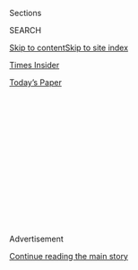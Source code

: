 <div id="app">

<div>

<div>

<div>

<div class="NYTAppHideMasthead css-1q2w90k e1suatyy0">

<div class="section css-ui9rw0 e1suatyy2">

<div class="css-eph4ug er09x8g0">

<div class="css-6n7j50">

</div>

<span class="css-1dv1kvn">Sections</span>

<div class="css-10488qs">

<span class="css-1dv1kvn">SEARCH</span>

</div>

[Skip to content](#site-content)[Skip to site index](#site-index)

</div>

<div id="masthead-section-label" class="css-1wr3we4 eaxe0e00">

[Times
Insider](https://www.nytimes.com/section/reader-center)

</div>

<div class="css-10698na e1huz5gh0">

</div>

</div>

<div id="masthead-bar-one" class="section hasLinks css-15hmgas e1csuq9d3">

<div class="css-uqyvli e1csuq9d0">

</div>

<div class="css-1uqjmks e1csuq9d1">

</div>

<div class="css-9e9ivx">

[](https://myaccount.nytimes.com/auth/login?response_type=cookie&client_id=vi)

</div>

<div class="css-1bvtpon e1csuq9d2">

[Today’s
Paper](https://www.nytimes.com/section/todayspaper)

</div>

</div>

</div>

</div>

<div data-aria-hidden="false">

<div id="site-content" data-role="main">

<div>

<div class="css-1aor85t" style="opacity:0.000000001;z-index:-1;visibility:hidden">

<div class="css-1hqnpie">

<div class="css-epjblv">

<span class="css-17xtcya">[Times
Insider](/section/reader-center)</span><span class="css-x15j1o">|</span><span class="css-fwqvlz">The
Blessing and Burden of Being John
Lewis</span>

</div>

<div class="css-k008qs">

<div class="css-1iwv8en">

<span class="css-18z7m18"></span>

<div>

</div>

</div>

<span class="css-1n6z4y">https://nyti.ms/32KneCa</span>

<div class="css-1705lsu">

<div class="css-4xjgmj">

<div class="css-4skfbu" data-role="toolbar" data-aria-label="Social Media Share buttons, Save button, and Comments Panel with current comment count" data-testid="share-tools">

  - 
  - 
  - 
  - 
    
    <div class="css-6n7j50">
    
    </div>

  - 
  - 

</div>

</div>

</div>

</div>

</div>

</div>

<div id="NYT_TOP_BANNER_REGION" class="css-13pd83m">

</div>

<div id="top-wrapper" class="css-1sy8kpn">

<div id="top-slug" class="css-l9onyx">

Advertisement

</div>

[Continue reading the main
story](#after-top)

<div class="ad top-wrapper" style="text-align:center;height:100%;display:block;min-height:250px">

<div id="top" class="place-ad" data-position="top" data-size-key="top">

</div>

</div>

<div id="after-top">

</div>

</div>

<div>

<div id="sponsor-wrapper" class="css-1hyfx7x">

<div id="sponsor-slug" class="css-19vbshk">

Supported by

</div>

[Continue reading the main
story](#after-sponsor)

<div id="sponsor" class="ad sponsor-wrapper" style="text-align:center;height:100%;display:block">

</div>

<div id="after-sponsor">

</div>

</div>

<div class="css-186x18t">

Times Insider

</div>

<div class="css-1vkm6nb ehdk2mb0">

# The Blessing and Burden of Being John Lewis

</div>

During a reporting assignment in 2013, I received a rare glimpse of both
the legend and the man. Neither one disappointed.

![<span class="css-16f3y1r e13ogyst0">Ahead of the 50th anniversary of
the March on Washington for Jobs and Freedom, Congressman and civil
rights leader John Lewis discusses race relations and voting rights with
reporter Sheryl Gay
Stolberg.</span>](https://static01.nyt.com/images/2020/07/23/us/politics/23insider/video-johnlewis-videoSixteenByNineJumbo1600-v2.jpg)

<div class="css-18e8msd">

<div class="css-vp77d3 epjyd6m0">

<div class="css-hus3qt ey68jwv0" data-aria-hidden="true">

[![Sheryl Gay
Stolberg](https://static01.nyt.com/images/2018/11/26/multimedia/author-sheryl-gay-stolberg/author-sheryl-gay-stolberg-thumbLarge.png
"Sheryl Gay Stolberg")](https://www.nytimes.com/by/sheryl-gay-stolberg)

</div>

<div class="css-1baulvz">

By [<span class="css-1baulvz last-byline" itemprop="name">Sheryl Gay
Stolberg</span>](https://www.nytimes.com/by/sheryl-gay-stolberg)

</div>

</div>

  - July 23,
    2020

  - 
    
    <div class="css-4xjgmj">
    
    <div class="css-d8bdto" data-role="toolbar" data-aria-label="Social Media Share buttons, Save button, and Comments Panel with current comment count" data-testid="share-tools">
    
      - 
      - 
      - 
      - 
        
        <div class="css-6n7j50">
        
        </div>
    
      - 
      - 
    
    </div>
    
    </div>

</div>

</div>

<div class="section meteredContent css-1r7ky0e" name="articleBody" itemprop="articleBody">

<div class="css-1fanzo5 StoryBodyCompanionColumn">

<div class="css-53u6y8">

[*Times Insider*](https://www.nytimes.com/series/times-insider)
*explains who we are and what we do, and delivers behind-the-scenes
insights into how our journalism comes together.*

The Supreme Court had just [eviscerated the Voting Rights
Act](https://www.nytimes.com/2013/06/26/us/supreme-court-ruling.html),
and the 50th anniversary of the 1963 March on Washington was approaching
when I traveled to Philadelphia to meet with [Representative John
Lewis](https://www.nytimes.com/2013/08/14/us/politics/50-years-later-fighting-the-same-civil-rights-battle.html)
in the summer of 2013. A singular moment sticks out in my mind: a woman
who wept at the sight of him.

We were riding down an escalator in the city’s packed convention center,
where Mr. Lewis was to give a speech to the Urban League. The woman was
riding up. She spotted Mr. Lewis and began waving her hands excitedly,
and as they passed each other the tears started to flow. He looked up at
her, holding her gaze, and patted his hand on his heart in gratitude.

Later, during the first of two lengthy interviews, I asked him about it.
He told me, with a hint of embarrassment and not the slightest trace of
ego, that this was not the first time.

</div>

</div>

<div class="css-1fanzo5 StoryBodyCompanionColumn">

<div class="css-53u6y8">

“People cry, they cannot believe they’re talking to me,” he said,
speaking softly, as he always did — except during his speeches, when he
roared. “I think a lot of people think, in some way, somehow, I don’t
exist, like they think I worked in another time.”

It struck me that this was both the blessing and the burden of being Mr.
Lewis. He was fixed in the American mind as the young Freedom Rider (he
was one of the original 13) who was beaten, bloodied and left with a
cracked skull by a state trooper on a bridge in Alabama. It had earned
him titles: “Civil rights icon.” “American hero.” “Conscience of the
Congress.”

But somewhere in there was John Lewis the man — living in the present,
carrying the past — and I wondered how he dealt with it.

</div>

</div>

<div>

</div>

<div class="css-1fanzo5 StoryBodyCompanionColumn">

<div class="css-53u6y8">

“I’ve felt guilty from time to time,” he told me — especially about the
disappearance and brutal murder of three civil rights workers, Andrew
Goodman, Michael Schwerner and James Chaney, in Mississippi in the
summer of 1964. Mr. Goodman and Mr. Schwerner had come from New York to
join the fight for voting rights. Mr. Lewis, just 24 at the time, had
recruited them.

</div>

</div>

<div class="css-1fanzo5 StoryBodyCompanionColumn">

<div class="css-53u6y8">

“I learned to survive,” he told me. “But it took me a long time, a very
long time, to go back to the place where these three young men came up
missing.”

How long? I asked. About 30 years, he said. And when he did, “I just
broke down and cried. It was just too much.”

For nearly two hours, on two separate occasions, we talked about Mr.
Lewis’s life. He told me that he was “somewhat shy” as a boy, growing up
in small town Alabama. Aspiring to a life in the ministry, he preached
to his chickens. (Unlike members of Congress, he joked, they listened to
him.)

He told me about the letter he wrote to the Rev. Dr. Martin Luther King
Jr. when he was 18, and how he took a bus trip to Montgomery to meet the
civil rights leader, and was “scared” walking in the door. He told me
his parents and grandparents, frightened for his safety, discouraged his
early civil rights work, telling him to “be quiet,” and “don’t get in
the way.” He told me how, decades later, he cried when Barack Obama was
inaugurated as president.

Mr. Lewis’s Capitol Hill office was like a civil rights museum, filled
with black-and-white photographs. I asked him to give me a tour. He
paused at an image of movement leaders at the Alabama State Capitol,
where Gov. George Wallace had refused to allow Black people on the
grounds.

</div>

</div>

<div class="css-79elbk" data-testid="photoviewer-wrapper">

<div class="css-z3e15g" data-testid="photoviewer-wrapper-hidden">

</div>

<div class="css-1a48zt4 ehw59r15" data-testid="photoviewer-children">

![<span class="css-16f3y1r e13ogyst0" data-aria-hidden="true">Rep. John
Lewis, who died last Friday at 80, in his Capitol Hill office in
2007.</span><span class="css-cnj6d5 e1z0qqy90" itemprop="copyrightHolder"><span class="css-1ly73wi e1tej78p0">Credit...</span><span>Lawrence
Jackson/Associated
Press</span></span>](https://static01.nyt.com/images/2020/07/23/us/23insider-lewis-print/merlin_174833262_0472135e-1d3f-453e-b477-4cbea8970b74-articleLarge.jpg?quality=75&auto=webp&disable=upscale)

</div>

</div>

<div class="css-1fanzo5 StoryBodyCompanionColumn">

<div class="css-53u6y8">

There was Dr. King and his wife, Coretta. There was the Rev. Ralph
Abernathy, and the writer James Baldwin. There was Charles Evers, who
died Wednesday and whose brother, Medgar, had been assassinated by a Ku
Klux Klansman. There, he said, was “young John Lewis.”

</div>

</div>

<div class="css-1fanzo5 StoryBodyCompanionColumn">

<div class="css-53u6y8">

His use of the third person startled me, but it also made sense. It
imposed a distance between then and now. “Like, it’s not me,” he later
said.

When I was a child, Dr. King was one of my heroes. Now, here I was,
sitting with the sole surviving speaker from the march that produced Dr.
King’s “I Have a Dream” speech. I am fascinated by civil rights history,
and working as a reporter for The New York Times has afforded me a rare
opportunity to pursue that interest. In 2010, I did a similar interview
with one of Mr. Lewis’s elders in the movement, [Dorothy
Height](https://www.nytimes.com/video/obituaries/1247467659411/an-interview-with-dorothy-height.html),
then 97.

Mr. Lewis was 73 when we met. He knew then, he told me, that “I won’t be
in this position forever.” He wanted to continue making change while he
could, “to make our own country better, to leave the world a little
cleaner.”

It was a gift to have spent so much time with him, and when we parted, I
thanked him. “Some stories I do for the paper and some stories I do for
me,” I told him. “This one I’m doing for me, and everybody else can read
it.”

</div>

</div>

<div>

</div>

</div>

<div>

</div>

<div>

</div>

<div>

</div>

<div>

<div id="bottom-wrapper" class="css-1ede5it">

<div id="bottom-slug" class="css-l9onyx">

Advertisement

</div>

[Continue reading the main
story](#after-bottom)

<div id="bottom" class="ad bottom-wrapper" style="text-align:center;height:100%;display:block;min-height:90px">

</div>

<div id="after-bottom">

</div>

</div>

</div>

</div>

</div>

## Site Index

<div>

</div>

## Site Information Navigation

  - [© <span>2020</span> <span>The New York Times
    Company</span>](https://help.nytimes.com/hc/en-us/articles/115014792127-Copyright-notice)

<!-- end list -->

  - [NYTCo](https://www.nytco.com/)
  - [Contact
    Us](https://help.nytimes.com/hc/en-us/articles/115015385887-Contact-Us)
  - [Work with us](https://www.nytco.com/careers/)
  - [Advertise](https://nytmediakit.com/)
  - [T Brand Studio](http://www.tbrandstudio.com/)
  - [Your Ad
    Choices](https://www.nytimes.com/privacy/cookie-policy#how-do-i-manage-trackers)
  - [Privacy](https://www.nytimes.com/privacy)
  - [Terms of
    Service](https://help.nytimes.com/hc/en-us/articles/115014893428-Terms-of-service)
  - [Terms of
    Sale](https://help.nytimes.com/hc/en-us/articles/115014893968-Terms-of-sale)
  - [Site
    Map](https://spiderbites.nytimes.com)
  - [Help](https://help.nytimes.com/hc/en-us)
  - [Subscriptions](https://www.nytimes.com/subscription?campaignId=37WXW)

</div>

</div>

</div>

</div>
